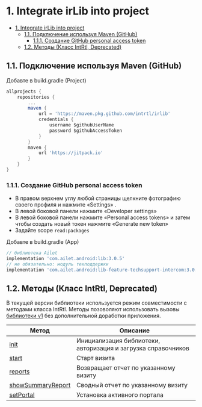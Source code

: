 # 1. Integrate irLib into project

- [1. Integrate irLib into project](#1-integrate-irlib-into-project)
  - [1.1. Подключение используя Maven (GitHub)](#11-подключение-используя-maven-github)
    - [1.1.1. Создание GitHub personal access token](#111-создание-github-personal-access-token)
  - [1.2. Методы (Класс IntRtl, Deprecated)](#12-методы-класс-intrtl-deprecated)

## 1.1. Подключение используя Maven (GitHub)

Добавте в build.gradle (Project)

```gradle 
allprojects {
    repositories {
        ...
        maven {
            url = 'https://maven.pkg.github.com/intrtl/irlib'
            credentials {
                username $githubUserName
                password $githubAccessToken
            }
        }
        maven {
            url 'https://jitpack.io'
        }
    }
}
```

### 1.1.1. Создание GitHub personal access token

- В правом верхнем углу любой страницы щелкните фотографию своего профиля и нажмите «Settings» .
- В левой боковой панели нажмите «Developer settings»
- В левой боковой панели нажмите «Personal access tokens» и затем чтобы создать новый токен нажмите «Generate new token»
- Задайте scope ``read:packages``

Добавте в build.gradle (App)

```gradle
// библиотека Ailet
implementation 'com.ailet.android:lib:3.0.5'
// не обязательно: модуль техподдержки
implementation 'com.ailet.android:lib-feature-techsupport-intercom:3.0.0'
```

## 1.2. Методы (Класс IntRtl, Deprecated)

В текущей версии библиотеки используется режим совместимости с методами класса IntRtl. Методы позоволяют использовать вызовы [библиотеки v1](https://github.com/intrtl/AiletLibraryExamples/blob/master/Android/IrLibExample/readme.md#методы) без дополнительной доработки приложения.

Метод  | Описание
--- | ---
[init](#метод-init) | Инициализация библиотеки, авторизация и загрузка справочников
[start](#метод-start) | Старт визита
[reports](#метод-reports) | Возвращает отчет по указанному визиту
[showSummaryReport](#метод-showsummaryreport) | Сводный отчет по указанному визиту
[setPortal](#метод-setportal) | Установка активного портала